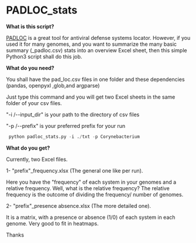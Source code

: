 # PADLOC_stats

**What is this script?**

[PADLOC](https://github.com/padlocbio/padloc) is a great tool for antiviral defense systems locator. However, if you used it for many genomes, and you want to summarize the many basic summary (_padloc.csv) stats into an overview Excel sheet, then this simple Python3 script shall do this job.


**What do you need?**

You shall have the pad_loc.csv files in one folder and these dependencies (pandas, openpyxl ,glob,and argparse)

Just type this command and you will get two Excel sheets in the same folder of your csv files.

"-i /--input_dir"  is your path to the directory of csv files 

"-p /--prefix"  is your preferred prefix for your run

```python
 python padloc_stats.py -i ./txt -p Corynebacterium
```

**What do you get?**


Currently, two Excel files.

1- "prefix"_frequency.xlsx (The general one like per run).

Here you have the "frequency" of each system in your genomes and a relative frequency. Well, what is the relative frequency? The relative frequency is the outcome of dividing the frequency/ number of genomes.


2- "prefix"_presence absence.xlsx  (The more detailed one).

It is a matrix, with a presence or absence (1/0) of each system in each genome. Very good to fit in heatmaps.

Thanks
